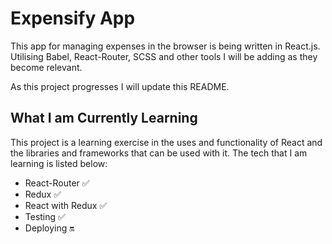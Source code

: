 # Expensify App
This app for managing expenses in the browser is being written in React.js. Utilising Babel, React-Router, SCSS and other tools I will be adding as they become relevant.

As this project progresses I will update this README.

## What I am Currently Learning

This project is a learning exercise in the uses and functionality of React and the libraries and frameworks that can be used with it. The tech that I am learning is listed below:

- React-Router :white_check_mark:
- Redux :white_check_mark:
- React with Redux :white_check_mark:
- Testing :white_check_mark:
- Deploying :on:
